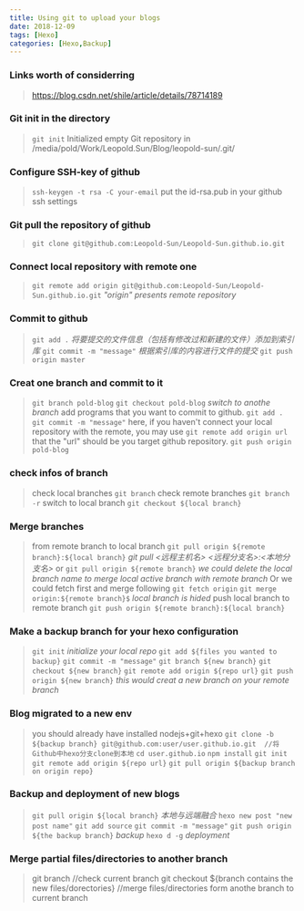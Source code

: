```yaml
---
title: Using git to upload your blogs
date: 2018-12-09
tags: [Hexo]
categories: [Hexo,Backup]
---
```


### Links worth of considerring
> https://blog.csdn.net/shile/article/details/78714189

### Git init in the directory
> `git init`
> Initialized empty Git repository in /media/pold/Work/Leopold.Sun/Blog/leopold-sun/.git/

### Configure SSH-key of github
> `ssh-keygen -t rsa -C your-email`
> put the id-rsa.pub in your github ssh settings

### Git pull the repository of github
> `git clone git@github.com:Leopold-Sun/Leopold-Sun.github.io.git`
> 

<!-- more -->

### Connect local repository with remote one
> `git remote add origin git@github.com:Leopold-Sun/Leopold-Sun.github.io.git` *"origin" presents remote repository*

### Commit to github
> `git add .` *将要提交的文件信息（包括有修改过和新建的文件）添加到索引库*
> `git commit -m "message"` *根据索引库的内容进行文件的提交*
> `git push origin master`

### Creat one branch and commit to it
> `git branch pold-blog`
> `git checkout pold-blog` *switch to anothe branch*
> add programs that you want to commit to github.
> `git add .`
> `git commit -m "message"`
> here, if you haven't connect your local repository with the remote, you may use `git remote add origin url` that the "url" should be you target github repository.
> `git push origin pold-blog`

### check infos of branch
> check local branches
> `git branch`
> check remote branches
> `git branch -r`
> switch to local branch
> `git checkout ${local branch}`

### Merge branches
> from remote branch to local branch
> `git pull origin ${remote branch}:${local branch}` *git pull <远程主机名> <远程分支名>:<本地分支名>*
> or 
> `git pull origin ${remote branch}` *we could delete the local branch name to merge local active branch with remote branch*
> Or we could fetch first and merge following
> `git fetch origin`
> `git merge origin:${remote branch}$` *local branch is hided* 
> push local branch to remote branch
> `git push origin ${remote branch}:${local branch}`

### Make a backup branch for your hexo configuration
> `git init` *initialize your local repo*
> `git add ${files you wanted to backup}`
> `git commit -m "message"`
> `git branch ${new branch}`
> `git checkout ${new branch}`
> `git remote add origin ${repo url}`
> `git push origin ${new branch}` *this would creat a new branch on your remote branch*

### Blog migrated to a new env
> you should already have installed nodejs+git+hexo
> `git clone -b ${backup branch} git@github.com:user/user.github.io.git  //将Github中hexo分支clone到本地`
> `cd user.github.io`
> `npm install`
> `git init`
> `git remote add origin ${repo url}`
> `git pull origin ${backup branch on origin repo}`

### Backup and deployment of new blogs
> `git pull origin ${local branch}` *本地与远端融合*
> `hexo new post "new post name"` 
> `git add source`
> `git commit -m "message"`
> `git push origin ${the backup branch}` *backup*
> `hexo d -g` *deployment*

### Merge partial files/directories to another branch
> git branch  //check current branch
> git checkout ${branch contains the new files/dorectories}  //merge files/directories form anothe branch to current branch
